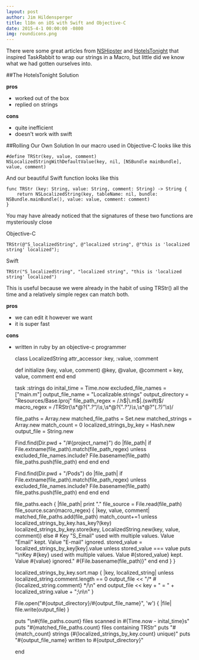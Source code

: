 ```yaml
---
layout: post
author: Jim Hildensperger
title: l18n on iOS with Swift and Objective-C
date: 2015-4-1 00:00:00 -0800
img: roundicons.png
---
```


There were some great articles from [NSHipster](http://nshipster.com/nslocalizedstring/) and [HotelsTonight](http://engineering.hoteltonight.com/the-nitty-gritty-of-ios-internationalization-and-localization) that inspired TaskRabbit to wrap our strings in a Macro, but little did we know what we had gotten ourselves into. 

##The HotelsTonight Solution

**pros**
 - worked out of the box
 - replied on strings

**cons**
 - quite inefficient
 - doesn't work with swift

##Rolling Our Own Solution
In our macro used in Objective-C looks like this 

    #define TRStr(key, value, comment) NSLocalizedStringWithDefaultValue(key, nil, [NSBundle mainBundle], value, comment)

And our beautiful Swift function looks like this 

    func TRStr (key: String, value: String, comment: String) -> String {
        return NSLocalizedString(key, tableName: nil, bundle: NSBundle.mainBundle(), value: value, comment: comment)
    }

You may have already noticed that the signatures of these two functions are mysteriously close

Objective-C   	

    TRStr(@"S_localizedString", @"localized string", @"this is 'localized string' localized");

Swift				

    TRStr("S_localizedString", "localized string", "this is 'localized string' localized")

This is useful because we were already in the habit of using TRStr() all the time and a relatively simple regex can match both. 

**pros**
 - we can edit it however we want
 - it is super fast

**cons**
 - written in ruby by an objective-c programmer 

    class LocalizedString
      attr_accessor :key, :value, :comment
    
      def initialize (key, value, comment)
        @key, @value, @comment = key, value, comment
      end
    end
    
    task :strings do
      inital_time = Time.now
      excluded_file_names = ["main.m"]
      output_file_name = "Localizable.strings"
      output_directory = "Resources/Base.lproj"
      file_path_regex = /\.h$|\.m$|\.(swift)$/
      macro_regex = /TRStr\(\s*@?(".*?")\s*,\s*@?(".*?")\s*,\s*@?"(.*?)"\s*\)/
    
      file_paths = Array.new
      matched_file_paths = Set.new
      matched_strings = Array.new
      match_count = 0
      localized_strings_by_key = Hash.new
      output_file = String.new
    
      Find.find(Dir.pwd + "/#{project_name}") do |file_path|
        if File.extname(file_path).match(file_path_regex)
          unless excluded_file_names.include? File.basename(file_path)
            file_paths.push(file_path)
          end
        end
      end
    
      Find.find(Dir.pwd + "/Pods") do |file_path|
        if File.extname(file_path).match(file_path_regex)
          unless excluded_file_names.include? File.basename(file_path)
            file_paths.push(file_path)
          end
        end
      end
     
      file_paths.each { |file_path|
        print "." 
        file_source = File.read(file_path)
        file_source.scan(macro_regex) { |key, value, comment|
          matched_file_paths.add(file_path)
          match_count+=1
          unless localized_strings_by_key.has_key?(key)
            localized_strings_by_key.store(key, LocalizedString.new(key, value, comment))
          else
            # Key "S_Email" used with multiple values. Value "Email" kept. Value "E-mail" ignored.
            stored_value = localized_strings_by_key[key].value
            unless stored_value === value
              puts "\nKey #{key} used with multiple values. Value #{stored_value} kept. Value #{value} ignored."  #{File.basename(file_path)}"
            end
          end
        }
      }
     
      localized_strings_by_key.sort.map { |key, localized_string|
        unless localized_string.comment.length == 0 
          output_file << "/* #{localized_string.comment} */\n" 
        end
        output_file << key + " = " + localized_string.value + ";\n\n"
      }
     
      File.open("#{output_directory}/#{output_file_name}", 'w') { |file| file.write(output_file) }
     
      puts "\n#{file_paths.count} files scanned in #{Time.now - inital_time}s"
      puts "#{matched_file_paths.count} files containing TRStr"
      puts "#{match_count} strings (#{localized_strings_by_key.count} unique)"
      puts "#{output_file_name} written to #{output_directory}"
    
    end